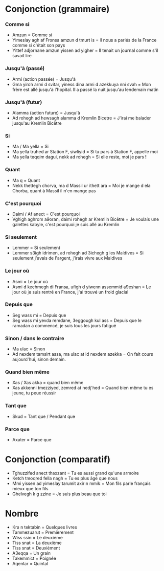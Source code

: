 # Conjonction (grammaire)

### Comme si

 - Amzun = Comme si
 - Yimeslay agh af Fronsa amzun d tmurt is = Il nous a parlés de la France comme si c'était son pays
 - Yittef adjornane amzun yissen ad yigher = Il tenait un journal comme s'il savait lire

### Jusqu'à (passé)

 - Armi (action passée) = Jusqu'à
 - Gma yiroh armi d svitar, yiness dina armi d azekkuya nni svah = Mon frère est allé jusqu'à l'hopital. Il a passé la nuit jusqu'au lendemain matin

### Jusqu'à (futur)

 - Alamma (action future) = Jusqu'à
 - Ad rohegh ad hewsagh alamma d Kremlin Bicetre = J'irai me balader jusqu'au Kremlin Bicêtre

### Si
 - Ma / Ma yella = Si
 - Ma yella truhed ar Station F, siwliyid = Si tu pars à Station F, appelle moi
 - Ma yella teqqim dagui, nekk ad rohegh = Si elle reste, moi je pars !

### Quant
- Ma q = Quant
- Nekk thettegh chorva, ma d Massil ur ithett ara = Moi je mange d ela Chorba, quant à Massil il n'en mange pas

### C'est pourquoi
- Daimi / Af anect  = C'est pourquoi
- Vghigh aghrom a9oran, daimi rohegh ar Kremlin Bicêtre = Je voulais une galettes kabyle, c'est pourquoi je suis allé au Kremlin

### Si seulement
- Lemmer = Si seulement
- Lemmer s3igh idrimen, ad rohegh ad 3ichegh g les Maldives = Si seulement j'avais de l'argent, j'irais vivre aux Maldives

### Le jour où
- Asmi = Le jour où
- Asmi d kechmegh di Fransa, ufigh d yiwenn assemmid a9eshan = Le jour où je suis rentré en France, j'ai trouvé un froid glacial

### Depuis que
- Seg wass mi = Depuis que
- Seg wass mi yevda remdane, 3eggough kul ass = Depuis que le ramadan a commencé, je suis tous les jours fatigué

### Sinon / dans le contraire
- Ma ulac = Sinon
- Ad nexdem tamsirt assa, ma ulac at id nexdem azekka = On fait cours aujourd'hui, sinon demain.

### Quand bien même
- Xas / Xas akka = quand bien même
- Xas akkenni tmezziyed, zemred at nedj'hed = Quand bien même tu es jeune, tu peux réussir

### Tant que
- Skud = Tant que / Pendant que

### Parce que
- Axater = Parce que


# Conjonction (comparatif)

- Tghuzzifed anect thaxzant = Tu es aussi grand qu'une armoire
- Ketch tmoqred fella nagh = Tu es plus âgé que nous
- Mmi yissen ad yimeslay tarumit axir n mmik = Mon fils parle français mieux que ton fils
- Ghelvegh k g zzine = Je suis plus beau que toi

# Nombre 
- Kra n tektabin = Quelques livres
- Tammezuarut = Premièrement
- Wiss ssin = Le deuxième
- Tiss snat = La deuxième
- Tiss snat = Deuxièment
- A3eqqa = Un grain
- Takemmict = Poignée
- Aqentar = Quintal